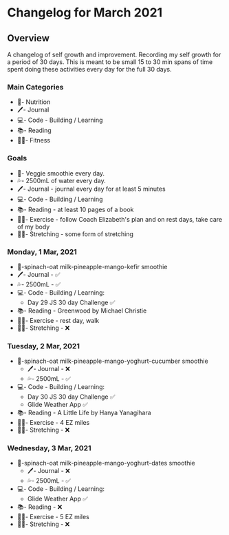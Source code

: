 # Changelog for March 2021

## Overview

A changelog of self growth and improvement. Recording my self growth for a period of 30 days. This is meant to be small 15 to 30 min spans of time spent doing these activities every day for the full 30 days.

### Main Categories

- 🍯- Nutrition
- 🖊- Journal
- 💻- Code - Building / Learning
- 📚- Reading
- 🏃‍♀️- Fitness

### Goals

- 🧃- Veggie smoothie every day.
- 💦- 2500mL of water every day.
- 🖊- Journal - journal every day for at least 5 minutes
- 💻- Code - Building / Learning
- 📚- Reading - at least 10 pages of a book
- 🏃‍♀️- Exercise - follow Coach Elizabeth's plan and on rest days, take care of my body
- 🧘‍♀️- Stretching - some form of stretching

### Monday, 1 Mar, 2021

- 🧃-spinach-oat milk-pineapple-mango-kefir smoothie
- 🖊- Journal - ✅
- 💦- 2500mL - ✅
- 💻- Code - Building / Learning:
  - Day 29 JS 30 day Challenge ✅
- 📚- Reading - Greenwood by Michael Christie
- 🏃‍♀️- Exercise - rest day, walk
- 🧘‍♀️- Stretching - ❌

### Tuesday, 2 Mar, 2021

- 🧃-spinach-oat milk-pineapple-mango-yoghurt-cucumber smoothie
  - 🖊- Journal - ❌
  - 💦- 2500mL - ✅
- 💻- Code - Building / Learning:
  - Day 30 JS 30 day Challenge ✅
  - Glide Weather App ✅
- 📚- Reading - A Little Life by Hanya Yanagihara
- 🏃‍♀️- Exercise - 4 EZ miles
- 🧘‍♀️- Stretching - ❌

### Wednesday, 3 Mar, 2021

- 🧃-spinach-oat milk-pineapple-mango-yoghurt-dates smoothie
  - 🖊- Journal - ❌
  - 💦- 2500mL - ✅
- 💻- Code - Building / Learning:
  - Glide Weather App ✅
- 📚- Reading - ❌
- 🏃‍♀️- Exercise - 5 EZ miles
- 🧘‍♀️- Stretching - ❌
